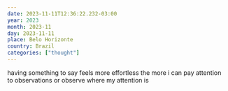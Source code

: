 ```yaml
---
date: 2023-11-11T12:36:22.232-03:00
year: 2023
month: 2023-11
day: 2023-11-11
place: Belo Horizonte
country: Brazil
categories: ["thought"]
---
```

having something to say feels more effortless the more i can pay attention to observations or observe where my attention is

